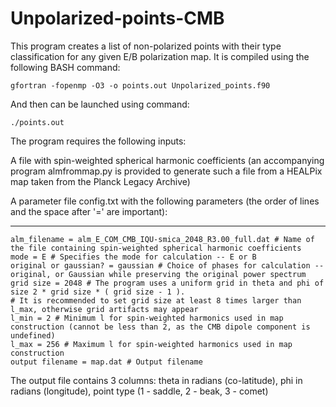 # Unpolarized-points-CMB


This program creates a list of non-polarized points with their type classification for any given E/B polarization map. It is compiled using the following BASH command:

    gfortran -fopenmp -O3 -o points.out Unpolarized_points.f90
    
And then can be launched using command:

    ./points.out
    
The program requires the following inputs:

A file with spin-weighted spherical harmonic coefficients (an accompanying program almfrommap.py is provided to generate such a file from a HEALPix map taken from the Planck Legacy Archive)

A parameter file config.txt with the following parameters (the order of lines and the space after '=' are important):

------------------------------
    alm_filename = alm_E_COM_CMB_IQU-smica_2048_R3.00_full.dat # Name of the file containing spin-weighted spherical harmonic coefficients
    mode = E # Specifies the mode for calculation -- E or B
    original or gaussian? = gaussian # Choice of phases for calculation -- original, or Gaussian while preserving the original power spectrum
    grid size = 2048 # The program uses a uniform grid in theta and phi of size 2 * grid size * ( grid size - 1 ). 
    # It is recommended to set grid size at least 8 times larger than l_max, otherwise grid artifacts may appear
    l_min = 2 # Minimum l for spin-weighted harmonics used in map construction (cannot be less than 2, as the CMB dipole component is undefined)
    l_max = 256 # Maximum l for spin-weighted harmonics used in map construction
    output filename = map.dat # Output filename

The output file contains 3 columns: theta in radians (co-latitude), phi in radians (longitude), point type (1 - saddle, 2 - beak, 3 - comet)
